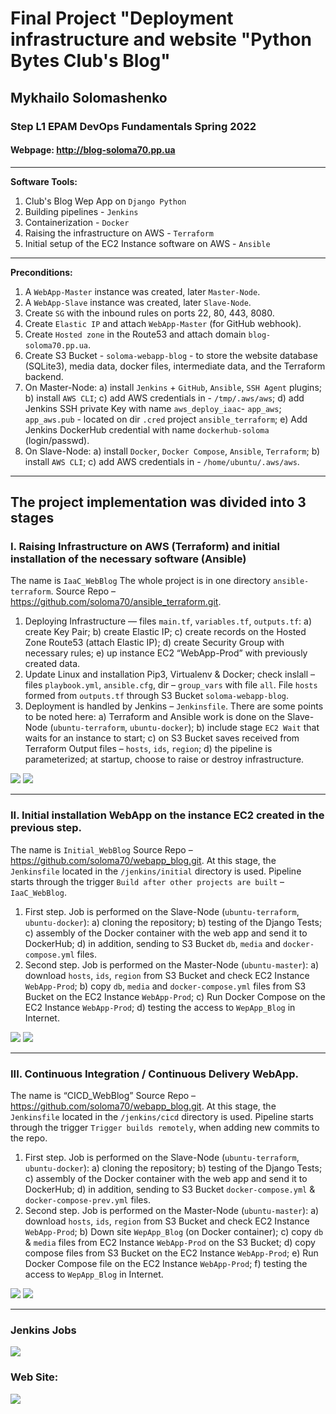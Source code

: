 # Final Project "Deployment infrastructure and website "Python Bytes Club's Blog"

## Mykhailo Solomashenko

### Step L1  EPAM DevOps Fundamentals Spring 2022
  
#### Webpage: <http://blog-soloma70.pp.ua>
  
---  
**Software Tools:**

1. Club's Blog Wep App on `Django Python`
2. Building pipelines - `Jenkins`
3. Containerization - `Docker`
4. Raising the infrastructure on AWS - `Terraform`
5. Initial setup of the EC2 Instance software on AWS - `Ansible`

---
**Preconditions:**

1. A `WebApp-Master` instance was created, later `Master-Node`.
2. A `WebApp-Slave` instance was created, later `Slave-Node`.
3. Create `SG` with the inbound rules on ports 22, 80, 443, 8080.
4. Create `Elastic IP` and attach `WebApp-Master` (for GitHub webhook).
5. Create `Hosted zone` in the Route53 and attach domain `blog-soloma70.pp.ua`.
6. Create S3 Bucket - `soloma-webapp-blog` - to store the website database (SQLite3), media data, docker files, intermediate data, and the Terraform backend.
7. On  Master-Node:
  a) install `Jenkins` + `GitHub`, `Ansible`, `SSH Agent` plugins;
  b) install `AWS CLI`;
  c) add AWS credentials in - `/tmp/.aws/aws`;
  d) add Jenkins SSH private Key with name `aws_deploy_iaac`- `app_aws`; 
  `app_aws.pub` - located on dir `.cred` project `ansible_terraform`;
  e) Add Jenkins DockerHub credential with name `dockerhub-soloma` (login/passwd).
8. On  Slave-Node:
  a) install `Docker`, `Docker Compose`, `Ansible`, `Terraform`;
  b) install `AWS CLI`;
  c) add AWS credentials in - `/home/ubuntu/.aws/aws`.

---

## The project implementation was divided into 3 stages

### I. Raising Infrastructure on AWS (Terraform) and initial installation of the necessary software (Ansible)

The name is `IaaC_WebBlog`
The whole project is in one directory `ansible-terraform`.
Source Repo – <https://github.com/soloma70/ansible_terraform.git>.

1. Deploying Infrastructure — files `main.tf`, `variables.tf`, `outputs.tf`:
  a) create Key Pair;
  b) create Elastic IP;
  c) create records on the Hosted Zone Route53 (attach Elastic IP);
  d) create Security Group with necessary rules;
  e) up instance EC2 “WebApp-Prod” with previously created data.
2. Update Linux and installation Pip3, Virtualenv & Docker; check inslall – files `playbook.yml`, `ansible.cfg`, dir – `group_vars` with file `all`. File `hosts` formed from `outputs.tf` through S3 Bucket `soloma-webapp-blog`.
3. Deployment is handled by Jenkins – `Jenkinsfile`. There are some points to be noted here:
  a) Terraform and Ansible work is done on the Slave-Node (`ubuntu-terraform`, `ubuntu-docker`);
  b) include stage `EC2 Wait` that waits for an instance to start;
  c) on S3 Bucket saves received from Terraform Output files – `hosts`, `ids`, `region`;
  d) the pipeline is parameterized; at startup, choose to raise or destroy infrastructure.

![](./screenshots/Jenkins_01.jpg)
![](./screenshots/GitHub_01.jpg)

---

### II.  Initial installation WebApp on the instance EC2 created in the previous step. 

The name is `Initial_WebBlog`
Source Repo – <https://github.com/soloma70/webapp_blog.git>.
At this stage, the `Jenkinsfile` located in the `/jenkins/initial` directory is used.
Pipeline starts through the trigger `Build after other projects are built` – `IaaC_WebBlog`.

1. First step. Job is performed on the Slave-Node (`ubuntu-terraform`, `ubuntu-docker`):
  a) cloning the repository;
  b) testing of the Django Tests;
  c) assembly of the Docker container with the web app and send it to DockerHub;
  d) in addition, sending to S3 Bucket `db`, `media` and `docker-compose.yml` files.
2. Second step. Job is performed on the Master-Node (`ubuntu-master`):
  a) download `hosts`, `ids`, `region` from S3 Bucket and check EC2 Instance `WebApp-Prod`;
  b) copy `db`, `media` and `docker-compose.yml` files from S3 Bucket on the EC2 Instance `WebApp-Prod`;
  c) Run Docker Compose on the EC2 Instance `WebApp-Prod`;
  d) testing the access to `WepApp_Blog` in Internet.

![](./screenshots/Jenkins_02.jpg)
![](./screenshots/GitHub_02.jpg)

---

### III.  Continuous Integration / Continuous Delivery WebApp.

The name is “CICD_WebBlog”
Source Repo – <https://github.com/soloma70/webapp_blog.git>.
At this stage, the `Jenkinsfile` located in the `/jenkins/cicd` directory is used.
Pipeline starts through the trigger `Trigger builds remotely`, when adding new commits to the repo.

1. First step. Job is performed on the Slave-Node (`ubuntu-terraform`, `ubuntu-docker`):
  a) cloning the repository;
  b) testing of the Django Tests;
  c) assembly of the Docker container with the web app and send it to DockerHub;
  d) in addition, sending to S3 Bucket `docker-compose.yml` & `docker-compose-prev.yml` files.
2. Second step. Job is performed on the Master-Node (`ubuntu-master`):
  a) download `hosts`, `ids`, `region` from S3 Bucket and check EC2 Instance `WebApp-Prod`;
  b) Down site `WepApp_Blog` (on Docker container);
  c) copy `db` & `media` files from EC2 Instance `WebApp-Prod` on the S3 Bucket;
  d) copy compose files from S3 Bucket on the EC2 Instance `WebApp-Prod`;
  e) Run Docker Compose file on the EC2 Instance `WebApp-Prod`;
  f) testing the access to `WepApp_Blog` in Internet.

![](./screenshots/Jenkins_03.jpg)
![](./screenshots/DockerHub_01.jpg)

---

### Jenkins Jobs

![](./screenshots/Jenkins_04.jpg)

### Web Site:

![](./screenshots/my_web_blog_01.jpg)
